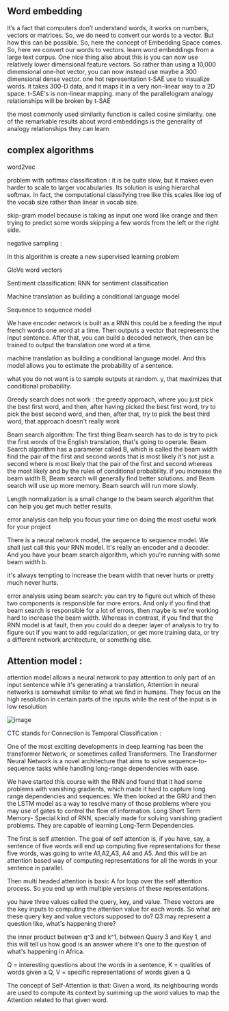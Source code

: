 ## Word embedding 

It’s a fact that computers don’t understand words, it works on numbers, vectors or matrices. So, we do need to convert our words to a vector. But how this can be possible. So, here the concept of Embedding Space comes. So, here we convert our words to vectors.
learn word embeddings from a large text corpus. One nice thing also about this is you can now use relatively lower dimensional feature vectors. So rather than using a 10,000 dimensional one-hot vector, you can now instead use maybe a 300 dimensional dense vector.
one hot representation 
t-SAE use to visualize words. it takes 300-D data, and it maps it in a very non-linear way to a 2D space. t-SAE's is non-linear mapping. many of the parallelogram analogy relationships will be broken by t-SAE

the most commonly used similarity function is called cosine similarity.
one of the remarkable results about word embeddings is the generality of analogy relationships they can learn

## complex algorithms

word2vec 

problem with softmax classification : it is be quite slow, but it makes even harder to scale to larger vocabularies.  Its solution is using hierarchal softmax. In fact, the computational classifying tree like this scales like log of the vocab size rather than linear in vocab size.

skip-gram model because is taking as input one word like orange and then trying to predict some words skipping a few words from the left or the right side. 

negative sampling : 

In this algorithm is create a new supervised learning problem

GloVe word vectors

Sentiment classification: RNN for sentiment classification

Machine translation as building a conditional language model  


Sequence to sequence model

We have encoder network is built as a RNN this could be a feeding the input french words one word at a time.  Then outputs a vector that represents the input sentence. After that, you can build a decoded network, then can be trained to output the translation one word at a time. 

machine translation as building a conditional language model. And this model allows you to estimate the probability of a sentence.

what you do not want is to sample outputs at random. y, that maximizes that conditional probability.

Greedy search does not work : 
the greedy approach, where you just pick the best first word, and then, after having picked the best first word, try to pick the best second word, and then, after that, try to pick the best third word, that approach doesn't really work

Beam search algorithm:  The first thing Beam search has to do is try to pick the first words of the English translation, that's going to operate. Beam Search algorithm has a parameter called B, which is called the beam width
find the pair of the first and second words that is most likely it's not just a second where is most likely that the pair of the first and second whereas the most likely and by the rules of conditional probability. if you increase the beam width B, Beam search will generally find better solutions. and Beam search will use up more memory. Beam search will run more slowly.

Length normalization is a small change to the beam search algorithm that can help you get much better results.  

error analysis can help you focus your time on doing the most useful work for your project

There is a neural network model, the sequence to sequence model. We shall just call this your RNN model. It's really an encoder and a decoder. And you have your beam search algorithm, which you're running with some beam width b. 

it's always tempting to increase the beam width that never hurts or pretty much never hurts.

error analysis using beam search:
you can try to figure out which of these two components is responsible for more errors. And only if you find that beam search is responsible for a lot of errors, then maybe is we're working hard to increase the beam width. Whereas in contrast, if you find that the RNN model is at fault, then you could do a deeper layer of analysis to try to figure out if you want to add regularization, or get more training data, or try a different network architecture, or something else. 

## Attention model :

attention model allows a neural network to pay attention to only part of an input sentence while it's generating a translation, Attention in neural networks is somewhat similar to what we find in humans. They focus on the high resolution in certain parts of the inputs while the rest of the input is in low resolution

![image](https://user-images.githubusercontent.com/64529936/128594089-1f26e461-a3f0-4de4-a70b-e6786488b9c2.png)

 CTC stands for Connection is Temporal Classification :
 
 
 One of the most exciting developments in deep learning has been the transformer Network, or sometimes called Transformers. The Transformer Neural Network is a novel architecture that aims to solve sequence-to-sequence tasks while handling long-range dependencies with ease.
 
 We have started this course with the RNN and found that it had some problems with vanishing gradients, which made it hard to capture long range dependencies and sequences. We then looked at the GRU and then the LSTM model as a way to resolve many of those problems where you may use of gates to control the flow of information. Long Short Term Memory- Special kind of RNN, specially made for solving vanishing gradient problems. They are capable of learning Long-Term Dependencies. 
 
 The first is self attention. The goal of self attention is, if you have, say, a sentence of five words will end up computing five representations for these five words, was going to write A1,A2,A3, A4 and A5. And this will be an attention based way of computing representations for all the words in your sentence in parallel.
 
 Then multi headed attention is basic A for loop over the self attention process. So you end up with multiple versions of these representations. 
 
 you have three values called the query, key, and value. These vectors are the key inputs to computing the attention value for each words.
 So what are these query key and value vectors supposed to do?
 Q3 may represent a question like, what's happening there?
 
the inner product between q^3 and k^1, between Query 3 and Key 1, and this will tell us how good is an answer where it's one to the question of what's happening in Africa.

Q = interesting questions about the words in a sentence, K = qualities of words given a Q, V = specific representations of words given a Q

The concept of Self-Attention is that: Given a word, its neighbouring words are used to compute its context by summing up the word values to map the Attention related to that given word.











 


